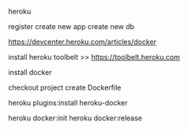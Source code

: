 heroku

register
create new app
create new db

https://devcenter.heroku.com/articles/docker

install heroku toolbelt >> https://toolbelt.heroku.com

install docker

checkout project
create Dockerfile

heroku plugins:install heroku-docker

heroku docker:init
heroku docker:release